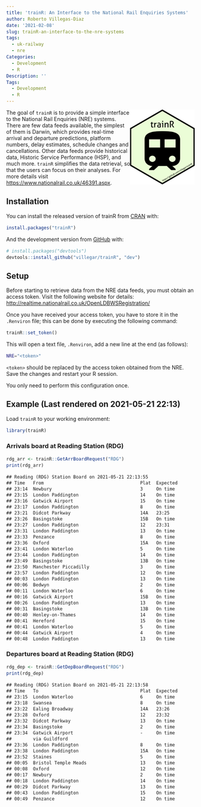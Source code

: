 ```yaml
---
title: 'trainR: An Interface to the National Rail Enquiries Systems'
author: Roberto Villegas-Diaz
date: '2021-02-08'
slug: trainR-an-interface-to-the-nre-systems
tags:
  - uk-railway
  - nre
Categories:
  - Development
  - R
Description: ''
Tags:
  - Development
  - R
---
```


<img src="https://raw.githubusercontent.com/villegar/trainR/main/inst/images/logo.png" alt="logo" align="right" height=200px/>

The goal of `trainR` is to provide a simple interface to the 
National Rail Enquiries (NRE) systems. There are few data feeds 
available, the simplest of them is Darwin, which provides real-time 
arrival and departure predictions, platform numbers, delay estimates, 
schedule changes and cancellations. Other data feeds provide historical 
data, Historic Service Performance (HSP), and much more. `trainR` 
simplifies the data retrieval, so that the users can focus on their 
analyses. For more details visit 
https://www.nationalrail.co.uk/46391.aspx.

## Installation

You can install the released version of trainR from [CRAN](https://CRAN.R-project.org) with:

``` r
install.packages("trainR")
```

And the development version from [GitHub](https://github.com/) with:

``` r
# install.packages("devtools")
devtools::install_github("villegar/trainR", "dev")
```

## Setup
Before starting to retrieve data from the NRE data feeds, you must obtain an access token. 
Visit the following website for details: http://realtime.nationalrail.co.uk/OpenLDBWSRegistration/

Once you have received your access token, you have to store it in the `.Renviron` file; this can be 
done by executing the following command:


```r
trainR::set_token()
```

This will open a text file, `.Renviron`, add a new line at the end (as follows):

```bash
NRE="<token>"
```

`<token>` should be replaced by the access token obtained from the NRE. Save the changes and restart 
your R session.

You only need to perform this configuration once.

## Example (Last rendered on 2021-05-21 22:13)

Load `trainR` to your working environment:

```r
library(trainR)
```

### Arrivals board at Reading Station (RDG)


```r
rdg_arr <- trainR::GetArrBoardRequest("RDG")
print(rdg_arr)
```

```
## Reading (RDG) Station Board on 2021-05-21 22:13:55
## Time   From                                    Plat  Expected
## 23:14  Newbury                                 3     On time
## 23:15  London Paddington                       14    On time
## 23:16  Gatwick Airport                         15    On time
## 23:17  London Paddington                       8     On time
## 23:21  Didcot Parkway                          14A   23:25
## 23:26  Basingstoke                             15B   On time
## 23:27  London Paddington                       12    23:31
## 23:31  London Paddington                       13    On time
## 23:33  Penzance                                8     On time
## 23:36  Oxford                                  15A   On time
## 23:41  London Waterloo                         5     On time
## 23:44  London Paddington                       14    On time
## 23:49  Basingstoke                             13B   On time
## 23:50  Manchester Piccadilly                   3     On time
## 23:57  London Paddington                       12    On time
## 00:03  London Paddington                       13    On time
## 00:06  Bedwyn                                  2     On time
## 00:11  London Waterloo                         6     On time
## 00:16  Gatwick Airport                         15B   On time
## 00:26  London Paddington                       13    On time
## 00:31  Basingstoke                             13B   On time
## 00:40  Henley-on-Thames                        14    On time
## 00:41  Hereford                                15    On time
## 00:41  London Waterloo                         5     On time
## 00:44  Gatwick Airport                         4     On time
## 00:48  London Paddington                       13    On time
```

### Departures board at Reading Station (RDG)


```r
rdg_dep <- trainR::GetDepBoardRequest("RDG")
print(rdg_dep)
```

```
## Reading (RDG) Station Board on 2021-05-21 22:13:58
## Time   To                                      Plat  Expected
## 23:15  London Waterloo                         6     On time
## 23:18  Swansea                                 8     On time
## 23:22  Ealing Broadway                         14A   23:26
## 23:28  Oxford                                  12    23:32
## 23:32  Didcot Parkway                          13    On time
## 23:34  Basingstoke                             2     On time
## 23:34  Gatwick Airport                         -     On time
##        via Guildford                           
## 23:36  London Paddington                       8     On time
## 23:38  London Paddington                       15A   On time
## 23:52  Staines                                 5     On time
## 00:05  Bristol Temple Meads                    13    On time
## 00:08  Oxford                                  12    On time
## 00:17  Newbury                                 2     On time
## 00:18  London Paddington                       14    On time
## 00:29  Didcot Parkway                          13    On time
## 00:43  London Paddington                       15    On time
## 00:49  Penzance                                12    On time
```
